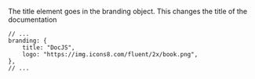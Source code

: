 The title element goes in the branding object. This changes the title of the documentation

```
// ...
branding: {
	title: "DocJS",
	logo: "https://img.icons8.com/fluent/2x/book.png",
},
// ...
```